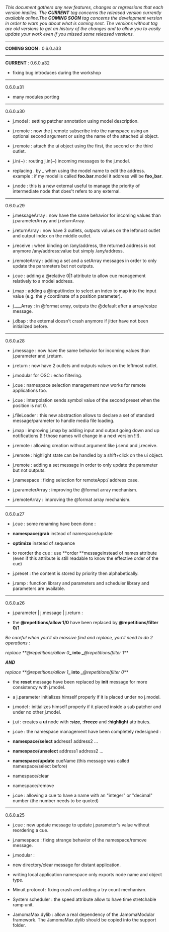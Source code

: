 _This document gathers any new features, changes or regressions that each version implies. The _**_CURRENT_**_ tag concerns the released version currently available online.The _**_COMING SOON_**_ tag concerns the development version in order to warn you about what is coming next. The versions without tag are old versions to get an history of the changes and to allow you to easily update your work even if you missed some released versions._

________________________________________________________________________________

**COMING SOON** : 0.6.0.a33

________________________________________________________________________________

**CURRENT** : 0.6.0.a32

- fixing bug introduces during the workshop

________________________________________________________________________________

0.6.0.a31

- many modules porting

________________________________________________________________________________

0.6.0.a30

- j.model : setting patcher annotation using model description.

- j.remote : now the j.remote subscribe into the namspace using an optional second argument or using the name of the attached ui object.

- j.remote : attach the ui object using the first, the second or the third outlet.

- j.in(~) : routing j.in(~) incoming messages to the j.model.

- replacing . by _ when using the model name to edit the address. example : if my model is called **foo.bar**.model it address will be **foo_bar**.

- j.node : this is a new external useful to manage the priority of intermediate node that does't refers to any external.

________________________________________________________________________________

0.6.0.a29

- j.messageArray : now have the same behavior for incoming values than j.parameterArray and j.returnArray.

- j.returnArray : now have 3 outlets, outputs values on the leftmost outlet and output index on the middle outlet.

- j.receive : when binding on /any/address, the returned address is not anymore /any/address:value but simply /any/address.

- j.remoteArray : adding a set and a setArray messages in order to only update the parameters but not outputs.

- j.cue : adding a @relative 0|1 attribute to allow cue management relatively to a model address.

- j.map : adding a @input/index to select an index to map into the input value (e.g. the y coordinate of a position parameter).

- j.___Array : in @format array, outputs the @default after a array/resize message.

- j.dbap : the external doesn't crash anymore if jitter have not been initialized before.

________________________________________________________________________________

0.6.0.a28

- j.message : now have the same behavior for incoming values than j.parameter and j.return.

- j.return : now have 2 outlets and outputs values on the leftmost outlet.

- j.modular for OSC : echo filtering.

- j.cue : namespace selection management now works for remote applications too.

- j.cue : interpolation sends symbol value of the second preset when the position is not 0.

- j.fileLoader : this new abstraction allows to declare a set of standard message/parameter to handle media file loading.

- j.map : improving j.map by adding input and output going down and up notifications (!!! those names will change in a next version !!!).

- j.remote : allowing creation without argument like j.send and j.receive.

- j.remote : highlight state can be handled by a shift+click on the ui object.

- j.remote : adding a set message in order to only update the parameter but not outputs.

- j.namespace : fixing selection for remoteApp:/ address case.

- j.parameterArray : improving the @format array mechanism.

- j.remoteArray : improving the @format array mechanism.

________________________________________________________________________________

0.6.0.a27

- j.cue : some renaming have been done :

- **namespace/grab** instead of namespace/update

- **optimize** instead of sequence

- to reorder the cue : use **order **messageinstead of names attribute (even if this attribute is still readable to know the effective order of the cue)

- j.preset : the content is stored by priority then alphabetically.

- j.ramp : function library and parameters and scheduler library and parameters are available.

________________________________________________________________________________

0.6.0.a26

- j.parameter | j.message | j.return :

- the **@repetitions/allow 1/0** have been replaced by **@repetitions/filter 0/1**

_Be careful when you'll do massive find and replace, you'll need to do 2 operations :_

_replace _**_@repetitions/allow 0_**_ into _**_@repetitions/filter 1_**

**_AND_**

_replace _**_@repetitions/allow 1_**_ into _**_@repetitions/filter 0_**

- the **reset** message have been replaced by **init** message for more consistency with j.model.

- a j.parameter initializes himself properly if it is placed under no j.model.

- j.model : initializes himself properly if it placed inside a sub patcher and under no other j.model.

- j.ui : creates a **ui** node with **:size**, **:freeze** and **:highlight** attributes.

- j.cue : the namespace management have been completely redesigned :

- **namespace/select** address1 address2 …

- **namespace/unselect** address1 address2 …

- **namespace/update** cueName (this message was called namespace/select before)

- namespace/clear

- namespace/remove

- j.cue : allowing a cue to have a name with an "integer" or "decimal" number (the number needs to be quoted)

________________________________________________________________________________

0.6.0.a25

- j.cue : new update message to update j.parameter's value without reordering a cue.

- j.namespace : fixing strange behavior of the namespace/remove message.

- j.modular : 

- new directory/clear message for distant application.

- writing local application namespace only exports node name and object type.

- Minuit protocol : fixing crash and adding a try count mechanism.

- System scheduler : the speed attribute allow to have time stretchable ramp unit.

- JamomaMax.dylib : allow a real dependency of the JamomaModular framework. The JamomaMax.dylib should be copied into the support folder.